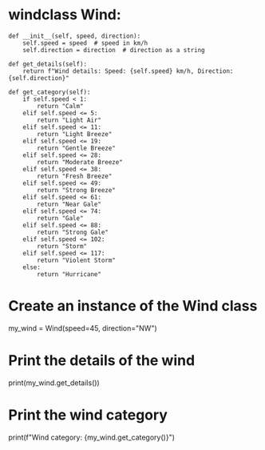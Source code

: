 # windclass Wind:
    def __init__(self, speed, direction):
        self.speed = speed  # speed in km/h
        self.direction = direction  # direction as a string

    def get_details(self):
        return f"Wind details: Speed: {self.speed} km/h, Direction: {self.direction}"

    def get_category(self):
        if self.speed < 1:
            return "Calm"
        elif self.speed <= 5:
            return "Light Air"
        elif self.speed <= 11:
            return "Light Breeze"
        elif self.speed <= 19:
            return "Gentle Breeze"
        elif self.speed <= 28:
            return "Moderate Breeze"
        elif self.speed <= 38:
            return "Fresh Breeze"
        elif self.speed <= 49:
            return "Strong Breeze"
        elif self.speed <= 61:
            return "Near Gale"
        elif self.speed <= 74:
            return "Gale"
        elif self.speed <= 88:
            return "Strong Gale"
        elif self.speed <= 102:
            return "Storm"
        elif self.speed <= 117:
            return "Violent Storm"
        else:
            return "Hurricane"

# Create an instance of the Wind class
my_wind = Wind(speed=45, direction="NW")

# Print the details of the wind
print(my_wind.get_details())

# Print the wind category
print(f"Wind category: {my_wind.get_category()}")
